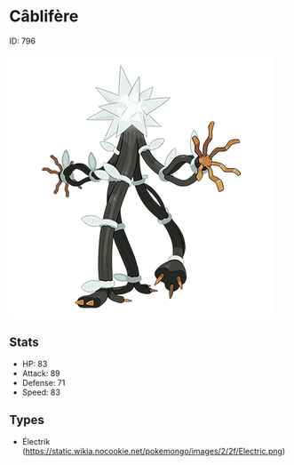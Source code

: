 # Câblifère


ID: 796

![](https://raw.githubusercontent.com/PokeAPI/sprites/master/sprites/pokemon/other/official-artwork/796.png "Câblifère")

## Stats


 - HP: 83
 - Attack: 89
 - Defense: 71
 - Speed: 83

## Types


 - Électrik (https://static.wikia.nocookie.net/pokemongo/images/2/2f/Electric.png)
